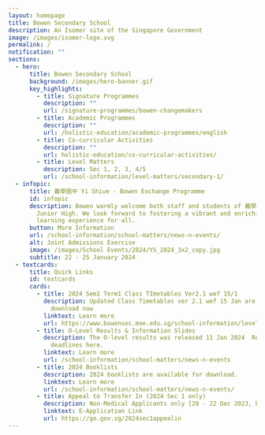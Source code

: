 ```yaml
---
layout: homepage
title: Bowen Secondary School
description: An Isomer site of the Singapore Government
image: /images/isomer-logo.svg
permalink: /
notification: ""
sections:
  - hero:
      title: Bowen Secondary School
      background: /images/hero-banner.gif
      key_highlights:
        - title: Signature Programmes
          description: ""
          url: /signature-programmes/bowen-changemakers
        - title: Academic Programmes
          description: ""
          url: /holistic-education/academic-programmes/english
        - title: Co-curricular Activities
          description: ""
          url: holistic-education/co-curricular-activities/
        - title: Level Matters
          description: Sec 1, 2, 3, 4/5
          url: /school-information/level-matters/secondary-1/
  - infopic:
      title: 義學國中 Yi Shiue - Bowen Exchange Programme
      id: infopic
      description: Bowen warmly welcome both staff and students of 義學國中 Yi Shiue
        Junior High. We look forward to fostering a vibrant and enriching
        learning experience for all.
      button: More Information
      url: /school-information/school-matters/news-n-events/
      alt: Joint Admissions Exercise
      image: /images/School Events/2024/YS_2024_3x2_copy.jpg
      subtitle: 22 - 25 January 2024
  - textcards:
      title: Quick Links
      id: textcards
      cards:
        - title: 2024 Sem1 Term1 Class TImetables Ver2.1 wef 15/1
          description: Updated Class Timetables ver 2.1 wef 15 Jan are available to
            download now
          linktext: Learn more
          url: https://www.bowensec.moe.edu.sg/school-information/level-matters/secondary-1/class-timetables/
        - title: O-Level Results & Information Slides
          description: The O-level results was released 11 Jan 2024  Review key info &
            deadlines here.
          linktext: Learn more
          url: /school-information/school-matters/news-n-events
        - title: 2024 Booklists
          description: 2024 booklists are available for download.
          linktext: Learn more
          url: /school-information/school-matters/news-n-events/
        - title: Appeal to Transfer In (2024 Sec 1 only)
          description: Non-Medical Applicants only [20 - 22 Dec 2023, by 5pm]
          linktext: E-Application Link
          url: https://go.gov.sg/2024sec1appealin
---
```

